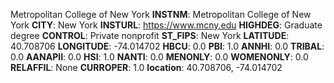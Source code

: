 
Metropolitan College of New York
**INSTNM**: Metropolitan College of New York 
**CITY**: New York 
**INSTURL**: https://www.mcny.edu 
**HIGHDEG**: Graduate degree 
**CONTROL**: Private nonprofit 
**ST_FIPS**: New York 
**LATITUDE**: 40.708706 
**LONGITUDE**: -74.014702 
**HBCU**: 0.0 
**PBI**: 1.0 
**ANNHI**: 0.0 
**TRIBAL**: 0.0 
**AANAPII**: 0.0 
**HSI**: 1.0 
**NANTI**: 0.0 
**MENONLY**: 0.0 
**WOMENONLY**: 0.0 
**RELAFFIL**: None 
**CURROPER**: 1.0 
**location**: 40.708706, -74.014702 